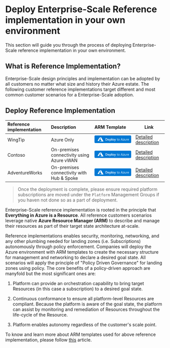 # Deploy Enterprise-Scale Reference implementation in your own environment

This section will guide you through the process of deploying Enterprise-Scale reference implementation in your own environment.

## What is Reference Implementation?

Enterprise-Scale design principles and implementation can be adopted by all customers no matter what size and history their Azure estate. The following customer reference implementations target different and most common customer scenarios for a Enterprise-Scale adoption.

## Deploy Reference Implementation

| Reference implementation | Description | ARM Template | Link |
|:-------------------------|:-------------|:-------------|------|
| WingTip | Azure Only |[![Deploy To Azure](https://raw.githubusercontent.com/Azure/azure-quickstart-templates/master/1-CONTRIBUTION-GUIDE/images/deploytoazure.svg?sanitize=true)](https://ms.portal.azure.com/?feature.customportal=false#create/Microsoft.Template/uri/https%3A%2F%2Fraw.githubusercontent.com%2FAzure%2FEnterprise-Scale%2Fmain%2Fdocs%2Freference%2Fwingtip%2FarmTemplates%2Fes-foundation.json/createUIDefinitionUri/https%3A%2F%2Fraw.githubusercontent.com%2FAzure%2FEnterprise-Scale%2Fmain%2Fdocs%2Freference%2Fwingtip%2FarmTemplates%2Fportal-es-foundation.json) | [Detailed description](./reference/wingtip/README.md) |
| Contoso | On-premises connectivity using Azure vWAN |[![Deploy To Azure](https://raw.githubusercontent.com/Azure/azure-quickstart-templates/master/1-CONTRIBUTION-GUIDE/images/deploytoazure.svg?sanitize=true)](https://ms.portal.azure.com/?feature.customportal=false#create/Microsoft.Template/uri/https%3A%2F%2Fraw.githubusercontent.com%2FAzure%2FEnterprise-Scale%2Fmain%2Fdocs%2Freference%2Fcontoso%2FarmTemplates%2Fes-vwan.json/createUIDefinitionUri/https%3A%2F%2Fraw.githubusercontent.com%2FAzure%2FEnterprise-Scale%2Fmain%2Fdocs%2Freference%2Fcontoso%2FarmTemplates%2Fportal-es-vwan.json) | [Detailed description](./reference/contoso/Readme.md) |
| AdventureWorks | On-premises connectivity with Hub & Spoke  |[![Deploy To Azure](https://raw.githubusercontent.com/Azure/azure-quickstart-templates/master/1-CONTRIBUTION-GUIDE/images/deploytoazure.svg?sanitize=true)](https://ms.portal.azure.com/?feature.customportal=false#create/Microsoft.Template/uri/https%3A%2F%2Fraw.githubusercontent.com%2FAzure%2FEnterprise-Scale%2Fmain%2Fdocs%2Freference%2Fadventureworks%2FarmTemplates%2Fes-hubspoke.json/createUIDefinitionUri/https%3A%2F%2Fraw.githubusercontent.com%2FAzure%2FEnterprise-Scale%2Fmain%2Fdocs%2Freference%2Fadventureworks%2FarmTemplates%2Fportal-es-hubspoke.json) | [Detailed description](./reference/adventureworks/README.md) |

>Once the deployment is complete, please ensure required platform subscriptions are moved under the `Platform` Management Groups if you haven not done so as a part of deployment.

Enterprise-Scale reference implementation is rooted in the principle that **Everything in Azure is a Resource**. All reference customers scenarios leverage native **Azure Resource Manager (ARM)** to describe and manage their resources as part of their target state architecture at-scale.

Reference implementations enables security, monitoring, networking, and any other plumbing needed for landing zones (i.e. Subscriptions) autonomously through policy enforcement. Companies will deploy the Azure environment with ARM templates to create the necessary structure for management and networking to declare a desired goal state. All scenarios will apply the principle of "Policy Driven Governance" for landing zones using policy. The core benefits of a policy-driven approach are manyfold but the most significant ones are:

1. Platform can provide an orchestration capability to bring target Resources (in this case a subscription) to a desired goal state.

2. Continuous conformance to ensure all platform-level Resources are compliant. Because the platform is aware of the goal state, the platform can assist by monitoring and remediation of Resources throughout the life-cycle of the Resource.

3. Platform enables autonomy regardless of the customer's scale point.

To know and learn more about ARM templates used for above reference implementation, please follow [this](./Deploy/ES-schema.md) article.
